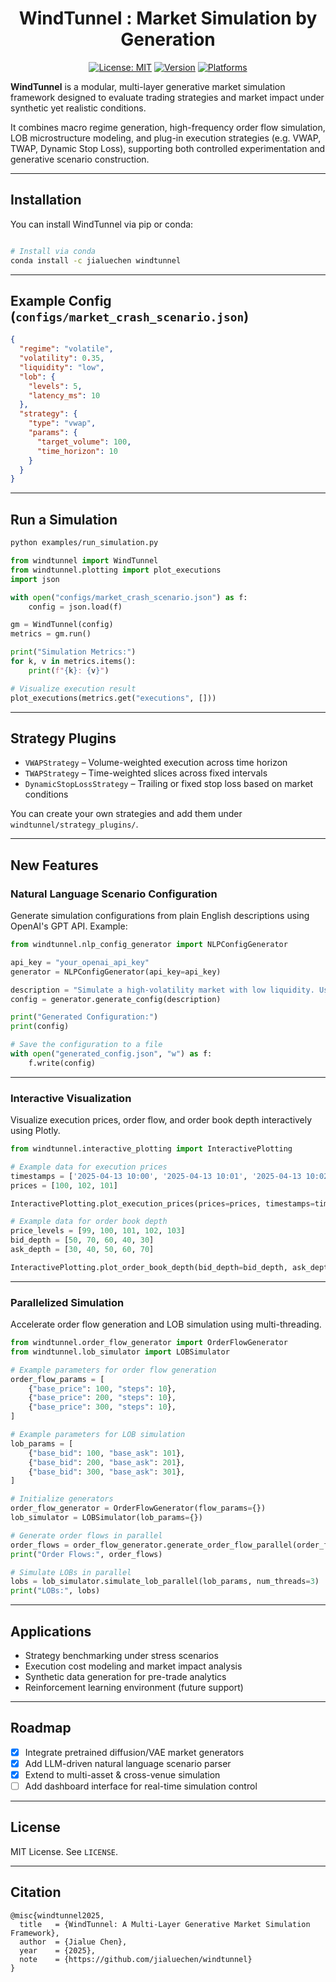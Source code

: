 <div align=center>

# WindTunnel : Market Simulation by Generation


  
[![License: MIT](https://img.shields.io/badge/License-MIT-yellow.svg)](https://opensource.org/licenses/MIT)
[![Version](https://anaconda.org/jialuechen/windtunnel/badges/version.svg)](https://anaconda.org/jialuechen/windtunnel)
[![Platforms](https://anaconda.org/jialuechen/windtunnel/badges/platforms.svg)](https://anaconda.org/jialuechen/windtunnel)

</div>

**WindTunnel** is a modular, multi-layer generative market simulation framework designed to evaluate trading strategies and market impact under synthetic yet realistic conditions.

It combines macro regime generation, high-frequency order flow simulation, LOB microstructure modeling, and plug-in execution strategies (e.g. VWAP, TWAP, Dynamic Stop Loss), supporting both controlled experimentation and generative scenario construction.

---

## Installation

You can install WindTunnel via pip or conda:

```bash

# Install via conda
conda install -c jialuechen windtunnel
```

---

## Example Config (`configs/market_crash_scenario.json`)

```json
{
  "regime": "volatile",
  "volatility": 0.35,
  "liquidity": "low",
  "lob": {
    "levels": 5,
    "latency_ms": 10
  },
  "strategy": {
    "type": "vwap",
    "params": {
      "target_volume": 100,
      "time_horizon": 10
    }
  }
}
```

---

## Run a Simulation

```bash
python examples/run_simulation.py
```

```python
from windtunnel import WindTunnel
from windtunnel.plotting import plot_executions
import json

with open("configs/market_crash_scenario.json") as f:
    config = json.load(f)

gm = WindTunnel(config)
metrics = gm.run()

print("Simulation Metrics:")
for k, v in metrics.items():
    print(f"{k}: {v}")

# Visualize execution result
plot_executions(metrics.get("executions", []))
```

---

## Strategy Plugins

- `VWAPStrategy` – Volume-weighted execution across time horizon  
- `TWAPStrategy` – Time-weighted slices across fixed intervals  
- `DynamicStopLossStrategy` – Trailing or fixed stop loss based on market conditions  

You can create your own strategies and add them under `windtunnel/strategy_plugins/`.

---

## New Features

### **Natural Language Scenario Configuration**
Generate simulation configurations from plain English descriptions using OpenAI's GPT API. Example:

```python
from windtunnel.nlp_config_generator import NLPConfigGenerator

api_key = "your_openai_api_key"
generator = NLPConfigGenerator(api_key=api_key)

description = "Simulate a high-volatility market with low liquidity. Use a VWAP strategy with a target volume of 1000 shares over a 1-hour period."
config = generator.generate_config(description)

print("Generated Configuration:")
print(config)

# Save the configuration to a file
with open("generated_config.json", "w") as f:
    f.write(config)
```

---

### **Interactive Visualization**
Visualize execution prices, order flow, and order book depth interactively using Plotly.

```python
from windtunnel.interactive_plotting import InteractivePlotting

# Example data for execution prices
timestamps = ['2025-04-13 10:00', '2025-04-13 10:01', '2025-04-13 10:02']
prices = [100, 102, 101]

InteractivePlotting.plot_execution_prices(prices=prices, timestamps=timestamps)

# Example data for order book depth
price_levels = [99, 100, 101, 102, 103]
bid_depth = [50, 70, 60, 40, 30]
ask_depth = [30, 40, 50, 60, 70]

InteractivePlotting.plot_order_book_depth(bid_depth=bid_depth, ask_depth=ask_depth, levels=price_levels)
```

---

### **Parallelized Simulation**
Accelerate order flow generation and LOB simulation using multi-threading.

```python
from windtunnel.order_flow_generator import OrderFlowGenerator
from windtunnel.lob_simulator import LOBSimulator

# Example parameters for order flow generation
order_flow_params = [
    {"base_price": 100, "steps": 10},
    {"base_price": 200, "steps": 10},
    {"base_price": 300, "steps": 10},
]

# Example parameters for LOB simulation
lob_params = [
    {"base_bid": 100, "base_ask": 101},
    {"base_bid": 200, "base_ask": 201},
    {"base_bid": 300, "base_ask": 301},
]

# Initialize generators
order_flow_generator = OrderFlowGenerator(flow_params={})
lob_simulator = LOBSimulator(lob_params={})

# Generate order flows in parallel
order_flows = order_flow_generator.generate_order_flow_parallel(order_flow_params, num_threads=3)
print("Order Flows:", order_flows)

# Simulate LOBs in parallel
lobs = lob_simulator.simulate_lob_parallel(lob_params, num_threads=3)
print("LOBs:", lobs)
```

---

## Applications

- Strategy benchmarking under stress scenarios  
- Execution cost modeling and market impact analysis  
- Synthetic data generation for pre-trade analytics  
- Reinforcement learning environment (future support)

---

## Roadmap

- [x] Integrate pretrained diffusion/VAE market generators  
- [x] Add LLM-driven natural language scenario parser  
- [x] Extend to multi-asset & cross-venue simulation  
- [ ] Add dashboard interface for real-time simulation control  

---

## License

MIT License. See `LICENSE`.

---

## Citation

```
@misc{windtunnel2025,
  title   = {WindTunnel: A Multi-Layer Generative Market Simulation Framework},
  author  = {Jialue Chen},
  year    = {2025},
  note    = {https://github.com/jialuechen/windtunnel}
}
```
